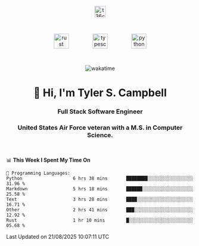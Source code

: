 <p align="center">
<a href="https://www.linkedin.com/in/t36campbell" target="blank"><img align="center" src="https://ik.imagekit.io/t36campbell/Portfolio/linkedin.png.original_m8bbGgPh6.png" alt="t36campbell" height="30" width="30" /></a>
</p>
<p align="center">
    <img src="https://rustacean.net/assets/rustacean-orig-noshadow.svg" alt="rust" width="40" height="40" style="margin: 6%;" />
    <img src="https://cdn.worldvectorlogo.com/logos/typescript.svg" alt="typescript" width="40" height="40" style="margin: 6%;" />
    <img src="https://cdn.worldvectorlogo.com/logos/python-5.svg" alt="python" width="40" height="40" style="margin: 6%;" />
</p>
<div align="center">
  
  ![wakatime](https://wakatime.com/badge/user/738aac7f-8868-4bc3-a1df-4c36703ee4b6.svg)
  
</div>

<h1 align="center">👋 Hi, I'm Tyler S. Campbell</h1>
<h3 align="center">Full Stack Software Engineer</h3>
<h3 align="center">United States Air Force veteran with a M.S. in Computer Science.</h3>
<br>

<!--START_SECTION:waka-->
📊 **This Week I Spent My Time On** 

```text
💬 Programming Languages: 
Python                   6 hrs 38 mins       ████████░░░░░░░░░░░░░░░░░   31.96 % 
Markdown                 5 hrs 18 mins       ██████░░░░░░░░░░░░░░░░░░░   25.58 % 
Text                     3 hrs 28 mins       ████░░░░░░░░░░░░░░░░░░░░░   16.71 % 
Other                    2 hrs 41 mins       ███░░░░░░░░░░░░░░░░░░░░░░   12.92 % 
Rust                     1 hr 10 mins        █░░░░░░░░░░░░░░░░░░░░░░░░   05.68 % 
```


 Last Updated on 21/08/2025 10:07:11 UTC
<!--END_SECTION:waka-->
